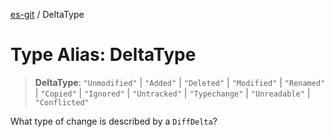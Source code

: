 [es-git](../globals.md) / DeltaType

# Type Alias: DeltaType

> **DeltaType**: `"Unmodified"` \| `"Added"` \| `"Deleted"` \| `"Modified"` \| `"Renamed"` \| `"Copied"` \| `"Ignored"` \| `"Untracked"` \| `"Typechange"` \| `"Unreadable"` \| `"Conflicted"`

What type of change is described by a `DiffDelta`?
